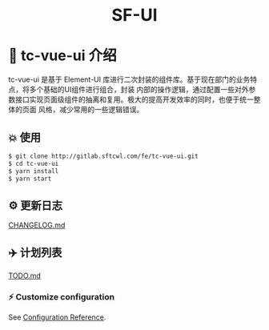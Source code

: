 <p>
  <h1 style="text-align: center"><big>SF-UI</big></h1>
</p>

# :memo: tc-vue-ui 介绍
tc-vue-ui 是基于 Element-UI 库进行二次封装的组件库。基于现在部门的业务特点，将多个基础的UI组件进行组合，封装
内部的操作逻辑，通过配置一些对外参数接口实现页面级组件的抽离和复用。极大的提高开发效率的同时，也便于统一整体的页面
风格，减少常用的一些逻辑错误。

## :boom: 使用
```bash
$ git clone http://gitlab.sftcwl.com/fe/tc-vue-ui.git
$ cd tc-vue-ui
$ yarn install
$ yarn start
```

## :gear: 更新日志
[CHANGELOG.md](./CHANGELOG.md)

## :airplane: 计划列表
[TODO.md](./TODO.md)

### :zap: Customize configuration
See [Configuration Reference](https://cli.vuejs.org/config/).
